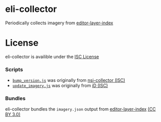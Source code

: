 # eli-collector
Periodically collects imagery from [editor-layer-index](https://github.com/osmlab/editor-layer-index)

# License
eli-collector is availible under the [ISC License](https://opensource.org/licenses/ISC)

### Scripts
* [`bump_version.js`](https://github.com/arch0345/eli-collector/blob/main/scripts/bump_version.js) was originally from [nsi-collector (ISC)](https://github.com/ideditor/nsi-collector)
* [`update_imagery.js`](https://github.com/arch0345/eli-collector/blob/main/scripts/update_imagery.js) was originally from [iD (ISC)](https://github.com/openstreetmap/iD)

### Bundles
eli-collector bundles the `imagery.json` output from [editor-layer-index](https://github.com/osmlab/editor-layer-index) [(CC BY 3.0)](https://creativecommons.org/licenses/by-sa/3.0/)
